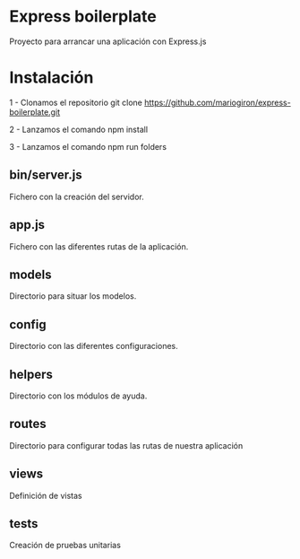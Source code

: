 # Express boilerplate

Proyecto para arrancar una aplicación con Express.js

# Instalación

1 - Clonamos el repositorio
git clone https://github.com/mariogiron/express-boilerplate.git


2 - Lanzamos el comando npm install

3 - Lanzamos el comando npm run folders

## bin/server.js

Fichero con la creación del servidor.

## app.js

Fichero con las diferentes rutas de la aplicación.

## models

Directorio para situar los modelos.

## config

Directorio con las diferentes configuraciones.

## helpers

Directorio con los módulos de ayuda.

## routes

Directorio para configurar todas las rutas de nuestra aplicación

## views

Definición de vistas

## tests

Creación de pruebas unitarias
